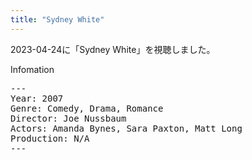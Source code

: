 ```yaml
---
title: "Sydney White"
---
```

2023-04-24に「Sydney White」を視聴しました。

Infomation
<pre>
---
Year: 2007
Genre: Comedy, Drama, Romance
Director: Joe Nussbaum
Actors: Amanda Bynes, Sara Paxton, Matt Long
Production: N/A
---
</pre>